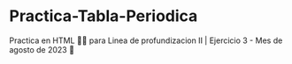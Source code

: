 # Practica-Tabla-Periodica
Practica en HTML 👩‍💻 para Linea de profundizacion II | Ejercicio 3 - Mes de agosto de 2023 📅
